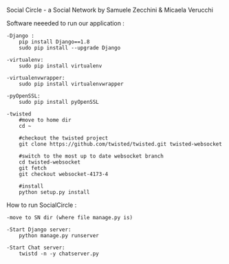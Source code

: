 Social Circle - a Social Network by Samuele Zecchini & Micaela Verucchi


Software neeeded to run our application : 

	-Django :
		pip install Django==1.8
		sudo pip install --upgrade Django 

	-virtualenv:
		sudo pip install virtualenv

	-virtualenvwrapper:
		sudo pip install virtualenvwrapper

	-pyOpenSSL:
		sudo pip install pyOpenSSL

	-twisted 
		#move to home dir
		cd ~

		#checkout the twisted project
		git clone https://github.com/twisted/twisted.git twisted-websocket 

		#switch to the most up to date websocket branch
		cd twisted-websocket
		git fetch
		git checkout websocket-4173-4
	 
		#install
		python setup.py install

How to run SocialCircle :

	-move to SN dir (where file manage.py is)

	-Start Django server:
		python manage.py runserver

	-Start Chat server:
		twistd -n -y chatserver.py	


